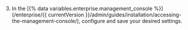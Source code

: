 3. In the [{% data variables.enterprise.management_console %}](/enterprise/{{ currentVersion }}/admin/guides/installation/accessing-the-management-console/), configure and save your desired settings.
